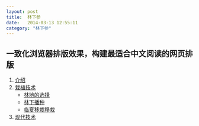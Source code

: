 ```yaml
---
layout: post
title:  林下参
date:   2014-03-13 12:55:11
category: "林下参"
---
```


<h2 id="tagline">一致化浏览器排版效果，构建最适合中文阅读的网页排版</h2>
<ol id="table">
    <li><a href="#section1">介绍</a></li>
    <li><a href="#section2">栽植技术</a>
        <ul>
            <li><a href="#section2-1">林地的选择</a></li>
            <li><a href="#section2-2">林下播种</a></li>
			<li><a href="#section2-3">临夏移栽移栽</a></li>
        </ul>
    </li>
    <li><a href="#section3">现代技术</a></li>
</ol>